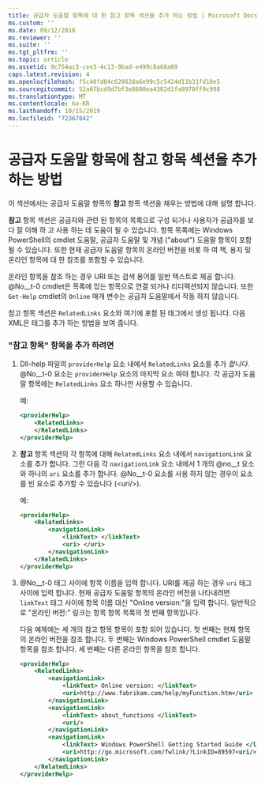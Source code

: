 ```yaml
---
title: 공급자 도움말 항목에 대 한 참고 항목 섹션을 추가 하는 방법 | Microsoft Docs
ms.custom: ''
ms.date: 09/12/2016
ms.reviewer: ''
ms.suite: ''
ms.tgt_pltfrm: ''
ms.topic: article
ms.assetid: 9c754ac3-cee3-4c13-9bad-e499c8a68a09
caps.latest.revision: 4
ms.openlocfilehash: f5c48fd04c620828a6e99c5c5424d11b31fd10e5
ms.sourcegitcommit: 52a67bcd9d7bf3e8600ea4302d1fa8970ff9c998
ms.translationtype: MT
ms.contentlocale: ko-KR
ms.lasthandoff: 10/15/2019
ms.locfileid: "72367842"
---
```

# <a name="how-to-add-a-see-also-section-to-a-provider-help-topic"></a>공급자 도움말 항목에 참고 항목 섹션을 추가하는 방법

이 섹션에서는 공급자 도움말 항목의 **참고** 항목 섹션을 채우는 방법에 대해 설명 합니다.

**참고** 항목 섹션은 공급자와 관련 된 항목의 목록으로 구성 되거나 사용자가 공급자를 보다 잘 이해 하 고 사용 하는 데 도움이 될 수 있습니다. 항목 목록에는 Windows PowerShell의 cmdlet 도움말, 공급자 도움말 및 개념 ("about") 도움말 항목이 포함 될 수 있습니다. 또한 현재 공급자 도움말 항목의 온라인 버전을 비롯 하 여 책, 용지 및 온라인 항목에 대 한 참조를 포함할 수 있습니다.

온라인 항목을 참조 하는 경우 URI 또는 검색 용어를 일반 텍스트로 제공 합니다. @No__t-0 cmdlet은 목록에 있는 항목으로 연결 되거나 리디렉션되지 않습니다. 또한 `Get-Help` cmdlet의 `Online` 매개 변수는 공급자 도움말에서 작동 하지 않습니다.

참고 항목 섹션은 `RelatedLinks` 요소와 여기에 포함 된 태그에서 생성 됩니다. 다음 XML은 태그를 추가 하는 방법을 보여 줍니다.

### <a name="to-add-see-also-topics"></a>"참고 항목" 항목을 추가 하려면

1. Dll-help 파일의 `providerHelp` 요소 내에서 `RelatedLinks` 요소를 추가 *합니다.* @No__t-0 요소는 `providerHelp` 요소의 마지막 요소 여야 합니다. 각 공급자 도움말 항목에는 `RelatedLinks` 요소 하나만 사용할 수 있습니다.

   예:

    ```xml
    <providerHelp>
        <RelatedLinks>
        </RelatedLinks>
    </providerHelp>
    ```

2. **참고** 항목 섹션의 각 항목에 대해 `RelatedLinks` 요소 내에서 `navigationLink` 요소를 추가 합니다. 그런 다음 각 `navigationLink` 요소 내에서 1 개의 @no__t 요소와 하나의 `uri` 요소를 추가 합니다. @No__t-0 요소를 사용 하지 않는 경우이 요소를 빈 요소로 추가할 수 있습니다 (\<uri/>).

   예:

    ```xml
    <providerHelp>
        <RelatedLinks>
            <navigationLink>
                <linkText> </linkText>
                <uri> </uri>
            </navigationLink>
        </RelatedLinks>
    </providerHelp>
    ```

3. @No__t-0 태그 사이에 항목 이름을 입력 합니다. URI를 제공 하는 경우 `uri` 태그 사이에 입력 합니다. 현재 공급자 도움말 항목의 온라인 버전을 나타내려면 `linkText` 태그 사이에 항목 이름 대신 "Online version:"을 입력 합니다. 일반적으로 "온라인 버전:" 링크는 항목 항목 목록의 첫 번째 항목입니다.

   다음 예제에는 세 개의 참고 항목 항목이 포함 되어 있습니다. 첫 번째는 현재 항목의 온라인 버전을 참조 합니다. 두 번째는 Windows PowerShell cmdlet 도움말 항목을 참조 합니다. 세 번째는 다른 온라인 항목을 참조 합니다.

    ```xml
    <providerHelp>
        <RelatedLinks>
            <navigationLink>
                <linkText> Online version: </linkText>
                <uri>http://www.fabrikam.com/help/myFunction.htm</uri>
            </navigationLink>
            <navigationLink>
                <linkText> about_functions </linkText>
                <uri/>
            </navigationLink>
            <navigationLink>
                <linkText> Windows PowerShell Getting Started Guide </linkText>
                <uri>http://go.microsoft.com/fwlink/?LinkID=89597<uri/>
            </navigationLink>
        </RelatedLinks>
    </providerHelp>
    ```
